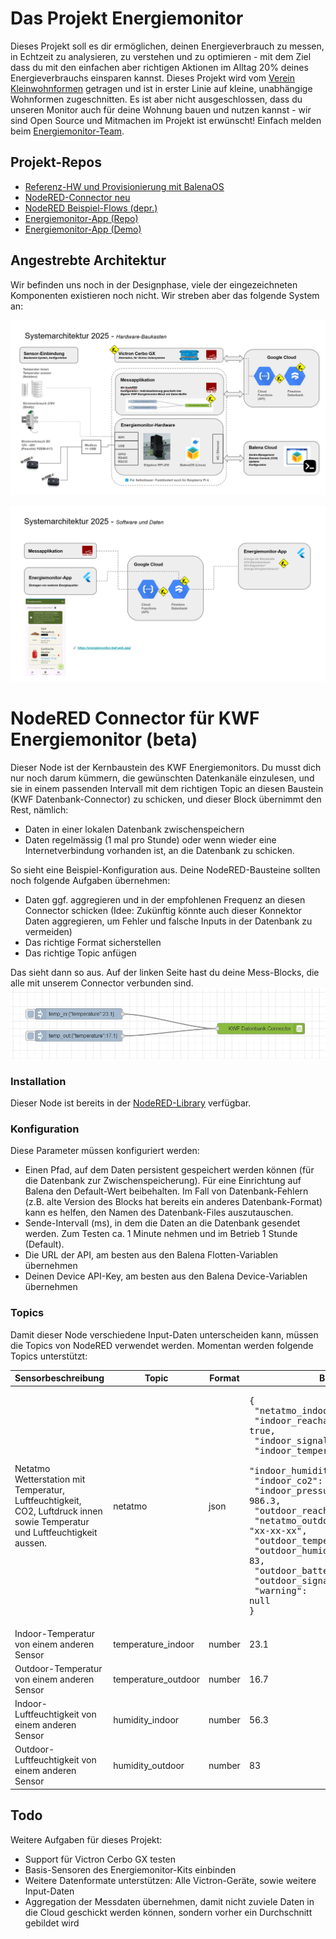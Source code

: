 # Das Projekt Energiemonitor
Dieses Projekt soll es dir ermöglichen, deinen Energieverbrauch zu messen, in Echtzeit zu analysieren, zu verstehen und zu optimieren - mit dem Ziel dass du mit den einfachen aber richtigen Aktionen im Alltag 20% deines Energieverbrauchs einsparen kannst. Dieses Projekt wird vom [Verein Kleinwohnformen](https://kleinwohnformen.ch) getragen und ist in erster Linie auf kleine, unabhängige Wohnformen zugeschnitten. Es ist aber nicht ausgeschlossen, dass du unseren Monitor auch für deine Wohnung bauen und nutzen kannst - wir sind Open Source und Mitmachen im Projekt ist erwünscht! Einfach melden beim [Energiemonitor-Team](mailto:energiemonitor@kleinwohnformen.ch).

## Projekt-Repos
- [Referenz-HW und Provisionierung mit BalenaOS](https://github.com/Verein-Kleinwohnformen/energiemonitor-balena-nodered)
- [NodeRED-Connector neu](https://github.com/Verein-Kleinwohnformen/kwf-energiemonitor-db)
- [NodeRED Beispiel-Flows (depr.)](https://github.com/Verein-Kleinwohnformen/energiemonitor-nodered-flows)
- [Energiemonitor-App (Repo)](https://github.com/Verein-Kleinwohnformen/energiemonitor-app)
- [Energiemonitor-App (Demo)](https://energiemonitor-kwf.web.app/)

## Angestrebte Architektur
Wir befinden uns noch in der Designphase, viele der eingezeichneten Komponenten existieren noch nicht. Wir streben aber das folgende System an:

![Hardware-Architektur](img/arch1.png)

![Software-Architektur](img/arch2.png)


# NodeRED Connector für KWF Energiemonitor (beta)
Dieser Node ist der Kernbaustein des KWF Energiemonitors. Du musst dich nur noch darum kümmern, die gewünschten Datenkanäle einzulesen, und sie in einem passenden Intervall mit dem richtigen Topic an diesen Baustein (KWF Datenbank-Connector) zu schicken, und dieser Block übernimmt den Rest, nämlich:
- Daten in einer lokalen Datenbank zwischenspeichern
- Daten regelmässig (1 mal pro Stunde) oder wenn wieder eine Internetverbindung vorhanden ist, an die Datenbank zu schicken.

So sieht eine Beispiel-Konfiguration aus. Deine NodeRED-Bausteine sollten noch folgende Aufgaben übernehmen:
- Daten ggf. aggregieren und in der empfohlenen Frequenz an diesen Connector schicken (Idee: Zukünftig könnte auch dieser Konnektor Daten aggregieren, um Fehler und falsche Inputs in der Datenbank zu vermeiden)
- Das richtige Format sicherstellen
- Das richtige Topic anfügen

Das sieht dann so aus. Auf der linken Seite hast du deine Mess-Blocks, die alle mit unserem Connector verbunden sind.
![Beispiel](img/nodered-example.jpg)

### Installation
Dieser Node ist bereits in der [NodeRED-Library](https://flows.nodered.org/node/@vereinkleinwohnformen/node-red-energiemonitor) verfügbar.

### Konfiguration
Diese Parameter müssen konfiguriert werden:
- Einen Pfad, auf dem Daten persistent gespeichert werden können (für die Datenbank zur Zwischenspeicherung). Für eine Einrichtung auf Balena den Default-Wert beibehalten. Im Fall von Datenbank-Fehlern (z.B. alte Version des Blocks hat bereits ein anderes Datenbank-Format) kann es helfen, den Namen des Datenbank-Files auszutauschen.
- Sende-Intervall (ms), in dem die Daten an die Datenbank gesendet werden. Zum Testen ca. 1 Minute nehmen und im Betrieb 1 Stunde (Default).
- Die URL der API, am besten aus den Balena Flotten-Variablen übernehmen
- Deinen Device API-Key, am besten aus den Balena Device-Variablen übernehmen

### Topics
Damit dieser Node verschiedene Input-Daten unterscheiden kann, müssen die Topics von NodeRED verwendet werden. Momentan werden folgende Topics unterstützt:

| Sensorbeschreibung                                                                                 | Topic              | Format | Beispiel |
|--------------------------------------------------------------------------------------------------|-----------------|---------|-----------|
| Netatmo Wetterstation mit Temperatur, Luftfeuchtigkeit, CO2, Luftdruck innen sowie Temperatur und Luftfeuchtigkeit aussen. | netatmo           | json    | <pre>{<br>  "netatmo_indoor_id": "xx-xx-xx",<br>  "indoor_reachable": true,<br>  "indoor_signal": -76,<br>  "indoor_temperature": 23.1,<br>  "indoor_humidity": 61.3,<br>  "indoor_co2": 1237,<br>  "indoor_pressure": 986.3,<br>  "outdoor_reachable": true,<br>  "netatmo_outdoor_id": "xx-xx-xx",<br>  "outdoor_temperature": 16.3,<br>  "outdoor_humidity": 83,<br>  "outdoor_battery": 26,<br>  "outdoor_signal": -81,<br>  "warning": null<br>}</pre> |
| Indoor-Temperatur von einem anderen Sensor                                                     | temperature_indoor | number | 23.1      |
| Outdoor-Temperatur von einem anderen Sensor                                                    | temperature_outdoor | number | 16.7      |
| Indoor-Luftfeuchtigkeit von einem anderen Sensor                                               | humidity_indoor   | number | 56.3      |
| Outdoor-Luftfeuchtigkeit von einem anderen Sensor                                              | humidity_outdoor | number | 83         |


## Todo
Weitere Aufgaben für dieses Projekt:
- Support für Victron Cerbo GX testen
- Basis-Sensoren des Energiemonitor-Kits einbinden
- Weitere Datenformate unterstützen: Alle Victron-Geräte, sowie weitere Input-Daten
- Aggregation der Messdaten übernehmen, damit nicht zuviele Daten in die Cloud geschickt werden können, sondern vorher ein Durchschnitt gebildet wird
